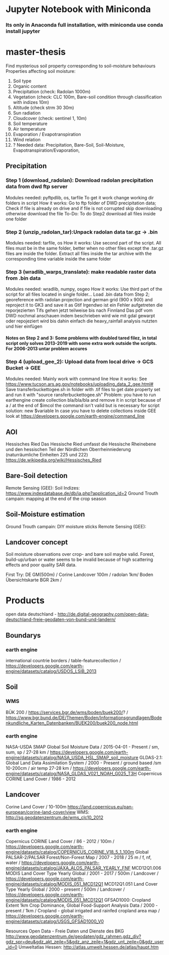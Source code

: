# Jupyter Notebook with Miniconda
### Its only in Anaconda full installation, with miniconda use conda install jupyter

# master-thesis
 Find mysterious soil property corresponding to soil-moisture behaviours 
 Properties affecting soil moisture:
 1. Soil type
 2. Organic content
 3. Precipitation (check: Radolan 1000m)
 4. Vegetation (check: CLC 100m, Bare-soil condition through classification with indizes 10m)
 5. Altitude (check strm 30 30m)
 6. Sun radiation
 7. Cloudcover (check: sentinel 1, 10m)
 8. Soil temperature
 9. Air temperature
 10. Evaporation / Evapotranspiration
 11. Wind relation
 12. ?
 Needed data: Precipitation, Bare-Soil, Soil-Moisture, Evapotranspiration/Evaporation, 


## Precipitation 
### Step 1 (download_radolan): Download radolan precipitation data from dwd ftp server
   Modules needed: pyftpdlib, os, tarfile 
   To get it work change working dir folders in script
   How it works: Go to ftp folder of DWD precipitation data; Check if file is already on drive and if file is not corrupted skip downloading otherwise download the file
   To-Do: To do Step2 download all files inside one folder

### Step 2 (unzip_radolan_tar):Unpack radolan data tar.gz -> .bin
   Modules needed: tarfile, os
   How it works: Use second part of the script. All files must be in the same folder, better when no other files except the      .tar.gz files are inside the folder. Extract all files inside the tar archive with the corresponding time variable inside the same folder
          
### Step 3 (wradlib_warps_translate): make readable raster data from .bin data
   Modules needed: wradlib, numpy, osgeo
   How it works: Use third part of the script for all files located in single folder... Load .bin data from Step 2; georeference with radolan projection and german grid (900 x 900) and reproject it to GK3 and save it as Gtif
   Irgendwo ist ein Fehler aufgetreten die reporjezierten Tifs gehen jetzt teilweise bis nach Finnland
   Das pdf vom DWD nochmal anschauen indem beschrieben wird wie mit gdal gewarpt oder repojeziert wird
   bis dahin einfach die heavy_rainfall analysis nutzten und hier einfügen 

#### Notes on Step 2 and 3: Some problems with doubled tared filez, in total script only solves 2013-2019 with some extra work outside the scripts. For 2006-2013 untar problem accures

### Step 4 (upload_gee_2): Upload data from local drive -> GCS Bucket -> GEE
   Modules needed: Mainly work with command line 
   How it works: See https://www.tucson.ars.ag.gov/notebooks/uploading_data_2_gee.html#
   Save transferbuckettogee.sh in folder with .tif files to get date property set and run it with "source ransferbuckettogee.sh"
   Problem: you have to run earthengine create collection bla/bla/bla and remove it in script because of a / at the end of $imcol the command isn't valid but is necessary for script solution: new $variable
   In case you have to delete collections inside GEE look at https://developers.google.com/earth-engine/command_line
## AOI
   Hessisches Ried Das Hessische Ried umfasst die Hessische Rheinebene und den hessischen Teil der Nördlichen Oberrheinniederung (naturräumliche Einheiten 225 und 222) https://de.wikipedia.org/wiki/Hessisches_Ried
   
## Bare-Soil detection
   Remote Sensing (GEE): 
   Soil Indizes: https://www.indexdatabase.de/db/ia.php?application_id=2
   Ground Trouth campain: mapping at the end of the crop season

## Soil-Moisture estimation
   Ground Trouth campain: DIY moisture sticks 
   Remote Sensing (GEE): 
   
## Landcover concept
 Soil moisture observations over crop- and bare soil maybe valid. Forest, build-up/urban or water seems to be invalid because of high scattering effects and poor quality SAR data. 

 First Try: DE GM(500m) / Corine Landcover 100m / radolan 1km/  Boden Übersichtskarte BGR 2km / 

# Products
open data deutschland - http://de.digital-geography.com/open-data-deutschland-freie-geodaten-von-bund-und-landern/ 
## Boundarys
### earth engine
 international countrie borders / table-featurecollection / https://developers.google.com/earth-engine/datasets/catalog/USDOS_LSIB_2013
## Soil 
### WMS
 BÜK 200 / https://services.bgr.de/wms/boden/buek200/? / https://www.bgr.bund.de/DE/Themen/Boden/Informationsgrundlagen/Bodenkundliche_Karten_Datenbanken/BUEK200/buek200_node.html
### earth engine
 NASA-USDA SMAP Global Soil Moisture Data / 2015-04-01 - Present / sm, sum, sp / 27-28 km / https://developers.google.com/earth-engine/datasets/catalog/NASA_USDA_HSL_SMAP_soil_moisture
 GLDAS-2.1: Global Land Data Assimilation System / 2000 - Present / ground based  /sm 10-200cm / air temp 27-28 km / https://developers.google.com/earth-engine/datasets/catalog/NASA_GLDAS_V021_NOAH_G025_T3H
 Copernicus CORINE Land Cover / 1986 - 2012
## Landcover
 Corine Land Cover / 10-100m https://land.copernicus.eu/pan-european/corine-land-cover/view WMS: http://sg.geodatenzentrum.de/wms_clc10_2012
### earth engine
 Copernicus CORINE Land Cover / 86 - 2012 / 100m / https://developers.google.com/earth-engine/datasets/catalog/COPERNICUS_CORINE_V18_5_1_100m
 Global PALSAR-2/PALSAR Forest/Non-Forest Map / 2007 - 2018 / 25 m / f, nf, water / https://developers.google.com/earth-engine/datasets/catalog/JAXA_ALOS_PALSAR_YEARLY_FNF
 MCD12Q1.006 MODIS Land Cover Type Yearly Global / 2001 - 2017 / 500m / Landcover / https://developers.google.com/earth-engine/datasets/catalog/MODIS_051_MCD12Q1
 MCD12Q1.051 Land Cover Type Yearly Global / 2000 - present / 500m / Landcover / https://developers.google.com/earth-engine/datasets/catalog/MODIS_051_MCD12Q1
 GFSAD1000: Cropland Extent 1km Crop Dominance, Global Food-Support Analysis Data / 2000 - present / 1km / Cropland - global irrigated and rainfed cropland area map / https://developers.google.com/earth-engine/datasets/catalog/USGS_GFSAD1000_V0

Resources
Open Data - Freie Daten und Dienste des BKG http://www.geodatenzentrum.de/geodaten/gdz_rahmen.gdz_div?gdz_spr=deu&gdz_akt_zeile=5&gdz_anz_zeile=1&gdz_unt_zeile=0&gdz_user_id=0
Umweltatlas Hessen: http://atlas.umwelt.hessen.de/atlas/haupt.htm

